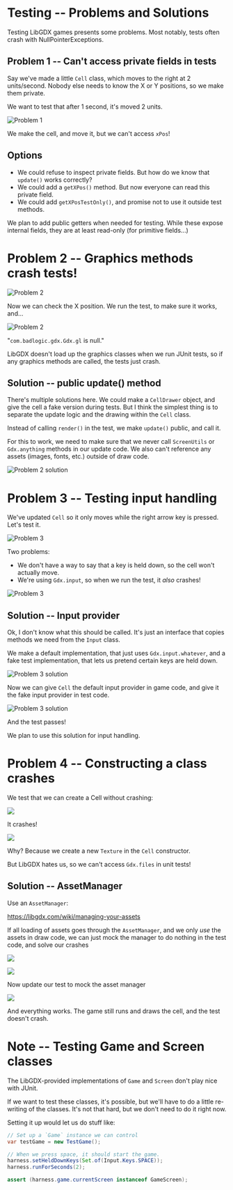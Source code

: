 # Testing -- Problems and Solutions

Testing LibGDX games presents some problems. Most notably, tests often crash with NullPointerExceptions.

## Problem 1 -- Can't access private fields in tests

Say we've made a little `Cell` class, which moves to the right at 2 units/second.
Nobody else needs to know the X or Y positions, so we make them private.

We want to test that after 1 second, it's moved 2 units.

![Problem 1](assets/problem_1_private.png)

We make the cell, and move it, but we can't access `xPos`!

## Options

- We could refuse to inspect private fields.
    But how do we know that `update()` works correctly?
- We could add a `getXPos()` method.
    But now everyone can read this private field.
- We could add `getXPosTestOnly()`, and promise not to use it outside test methods.

We plan to add public getters when needed for testing.
While these expose internal fields, they are at least read-only (for primitive fields...)

# Problem 2 -- Graphics methods crash tests!

![Problem 2](assets/problem_2_bad.png)

Now we can check the X position.
We run the test, to make sure it works, and...

![Problem 2](assets/problem_2_error.png)

"`com.badlogic.gdx.Gdx.gl` is null."

LibGDX doesn't load up the graphics classes when
we run JUnit tests, so if any graphics methods are called,
the tests just crash.

## Solution -- public update() method

There's multiple solutions here.
We could make a `CellDrawer` object, and give the cell
a fake version during tests.
But I think the simplest thing is to separate the
update logic and the drawing within the `Cell` class.

Instead of calling `render()` in the test,
we make `update()` public, and call it.

For this to work, we need to make sure that we never
call `ScreenUtils` or `Gdx.anything` methods in our update code.
We also can't reference any assets (images, fonts, etc.) outside of draw code.

![Problem 2 solution](assets/problem_2_good.png)

# Problem 3 -- Testing input handling

We've updated `Cell` so it only moves while the
right arrow key is pressed. Let's test it.

![Problem 3](assets/problem_3_bad.png)

Two problems:
- We don't have a way to say that a key is held down,
    so the cell won't actually move.
- We're using `Gdx.input`, so when we run the test, it _also_ crashes!

![Problem 3](assets/problem_3_error.png)

## Solution -- Input provider

Ok, I don't know what this should be called.
It's just an interface that copies methods we need from the `Input` class.

We make a default implementation, that just uses `Gdx.input.whatever`,
and a fake test implementation, that lets us pretend certain keys are held down.

![Problem 3 solution](assets/problem_3_interface.png)

Now we can give `Cell` the default input provider in game code,
and give it the fake input provider in test code.

![Problem 3 solution](assets/problem_3_good.png)

And the test passes!

We plan to use this solution for input handling.

# Problem 4 -- Constructing a class crashes

We test that we can create a Cell without crashing:

![](assets/problem_4_bad_test.png)

It crashes!

![](assets/problem_4_crash.png)

Why? Because we create a new `Texture` in the `Cell` constructor.

But LibGDX hates us, so we can't access `Gdx.files` in unit tests!

## Solution -- AssetManager

Use an `AssetManager`:

https://libgdx.com/wiki/managing-your-assets

If all loading of assets goes through the `AssetManager`, 
and we only _use_ the assets in draw code,
we can just mock the manager to do nothing in the test code,
and solve our crashes

![](assets/problem_4_good_main.png)

![](assets/problem_4_good_cell.png)

Now update our test to mock the asset manager

![](assets/problem_4_good_test.png)

And everything works. The game still runs and draws the cell,
and the test doesn't crash.


# Note -- Testing Game and Screen classes

The LibGDX-provided implementations of `Game` and `Screen` don't play nice
with JUnit.

If we want to test these classes, it's possible, but we'll have to do a little
re-writing of the classes. It's not that hard, but we don't need to do it right now.

Setting it up would let us do stuff like:
```java
// Set up a `Game` instance we can control
var testGame = new TestGame();

// When we press space, it should start the game.
harness.setHeldDownKeys(Set.of(Input.Keys.SPACE));
harness.runForSeconds(2);

assert (harness.game.currentScreen instanceof GameScreen);
```

